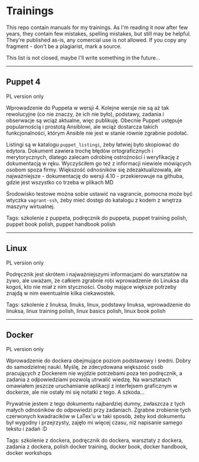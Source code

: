 # Trainings

This repo contain manuals for my trainings. As I'm reading it now after few years, they contain few mistakes, spelling mistakes, but still may be helpful. They're published as-is, any comercial use is not allowed. If you copy any fragment - don't be a plagiarist, mark a source.

This list is not closed, maybe I'll write something in the future...

---

## Puppet 4

PL version only

Wprowadzenie do Puppeta w wersji 4. Kolejne wersje nie są aż tak rewolucyjne (co nie znaczy, że ich nie było), podstawy, zadania i obserwacje są wciąż aktualne, więc publikuję. Obecnie Puppet ustępuje popularnością i prostotą Ansiblowi, ale wciąż dostarcza takich funkcjonalności, którym Ansible nie jest w stanie równie zgrabnie podołać.

Listingi są w katalogu `puppet_listingi`, żeby łatwiej było skopiować do edytora. Dokument zawiera trochę błędów ortograficznych i merytorycznych, dlatego zalecam odrobinę ostrożności i weryfikację z dokumentacją w ręku. Wyczyściłem go też z informacji niewiele mówiących osobom spoza firmy. Większość odnośników się zdezaktualizowała, ale najważniejsze - dokumentację do wersji 4.10 - przekierowuje na githuba, gdzie jest wszystko co trzeba w plikach MD

Środowisko testowe można sobie ustawić na vagrancie, pomocna może być wtyczka `vagrant-ssh`, żeby mieć dostęp do katalogu z kodem z wnętrza maszyny wirtualnej.

Tags: szkolenie z puppeta, podręcznik do puppeta, puppet training polish, puppet book polish, puppet handbook polish

---

## Linux

PL version only

Podręcznik jest skrótem i najważniejszymi informacjami do warsztatów na żywo, ale uważam, że całkiem zgrabnie robi wprowadzenie do Linuksa dla kogoś, kto nie miał z nim styczności. Osoby mające większe potrzeby znajdą w nim ewentualnie kilka ciekawostek.

Tags: szkolenie z linuksa, linuks, linux, podstawy linuksa, wprowadzenie do linuksa, linux training polish, linux basics polish, linux book polish 

---

## Docker

PL version only

Wprowadzenie do dockera obejmujące poziom podstawowy i średni. Dobry do samodzielnej nauki. Myślę, że zdecydowana większość osób pracujących z Dockerem nie wyjdzie potrzebami poza ten podręcznik, a zadania z odpowiedziami pozwolą utrwalić wiedzę. Na warsztatach omawiałem jeszcze uruchamianie aplikacji z interfejsem graficznym w dockerze, ale nie ostały mi się notatki z tego. A szkoda...

Prywatnie jestem z tego dokumentu najbardziej dumny, zwłaszcza z tych małych odnośników do odpowiedzi przy zadaniach. Zgrabne zrobienie tych czerwonych kwadracików w LaTex'u w taki sposób, żeby kod dokumentu był wygodny i przejrzysty, zajęło mi więcej czasu, niż napisanie samego tekstu i zadań :D

Tags: szkolenie z dockera, podręcznik do dockera, warsztaty z dockera, zadania z dockera, polish docker training, docker book, docker handbook, docker workshops
